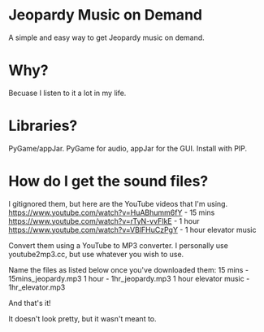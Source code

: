 # Jeopardy Music on Demand
A simple and easy way to get Jeopardy music on demand.

# Why?
Becuase I listen to it a lot in my life.

# Libraries?
PyGame/appJar. PyGame for audio, appJar for the GUI. Install with PIP.

# How do I get the sound files?
I gitignored them, but here are the YouTube videos that I'm using.
https://www.youtube.com/watch?v=HuABhumm6fY - 15 mins
https://www.youtube.com/watch?v=rTyN-vvFIkE - 1 hour
https://www.youtube.com/watch?v=VBlFHuCzPgY - 1 hour elevator music

Convert them using a YouTube to MP3 converter. I personally use youtube2mp3.cc, but use whatever you wish to use.

Name the files as listed below once you've downloaded them:
15 mins - 15mins_jeopardy.mp3
1 hour - 1hr_jeopardy.mp3
1 hour elevator music - 1hr_elevator.mp3

And that's it!

It doesn't look pretty, but it wasn't meant to.
